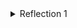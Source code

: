 <details>
<summary>Reflection 1</summary>
Fungsi handle_connection bertugas memproses koneksi TCP dari klien ke server HTTP sederhana. Fungsi ini menerima TcpStream yang merepresentasikan koneksi aktif, lalu menggunakan BufReader untuk membaca data dari stream secara efisien. Kode di dalamnya membaca baris-baris teks dari permintaan HTTP yang dikirim klien (menggunakan .lines()), mengabaikan kesalahan dengan .unwrap() (sederhana, tidak ideal untuk produksi), dan mengumpulkan header HTTP hingga menemukan baris kosong (dihentikan oleh .take_while(|line| !line.is_empty())). Hasilnya disimpan dalam vektor http_request yang kemudian dicetak ke konsol untuk logging, meski belum mengirim respons balik ke klien. Fungsi ini hanya menangani pembacaan dan logging permintaan, belum menghasilkan respons HTTP yang valid.

</details>